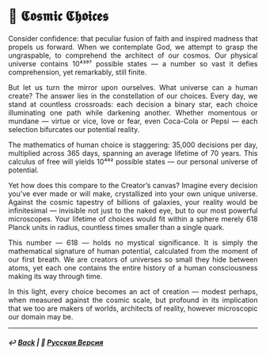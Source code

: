 # 🌌 𝕮𝖔𝖘𝖒𝖎𝖈 𝕮𝖍𝖔𝖎𝖈𝖊𝖘

<p align="justify">Consider confidence: that peculiar fusion of faith and inspired madness that propels us forward. When we contemplate God, we attempt to grasp the ungraspable, to comprehend the architect of our cosmos. Our physical universe contains 10⁴³⁹⁷ possible states — a number so vast it defies comprehension, yet remarkably, still finite.</p>

<p align="justify">But let us turn the mirror upon ourselves. What universe can a human create? The answer lies in the constellation of our choices. Every day, we stand at countless crossroads: each decision a binary star, each choice illuminating one path while darkening another. Whether momentous or mundane — virtue or vice, love or fear, even Coca-Cola or Pepsi — each selection bifurcates our potential reality.</p>

<p align="justify">The mathematics of human choice is staggering: 35,000 decisions per day, multiplied across 365 days, spanning an average lifetime of 70 years. This calculus of free will yields 10⁴⁴² possible states — our personal universe of potential.</p>

<p align="justify">Yet how does this compare to the Creator’s canvas? Imagine every decision you've ever made or will make, crystallized into your own unique universe. Against the cosmic tapestry of billions of galaxies, your reality would be infinitesimal — invisible not just to the naked eye, but to our most powerful microscopes. Your lifetime of choices would fit within a sphere merely 618 Planck units in radius, countless times smaller than a single quark.</p>

<p align="justify">This number — 618 — holds no mystical significance. It is simply the mathematical signature of human potential, calculated from the moment of our first breath. We are creators of universes so small they hide between atoms, yet each one contains the entire history of a human consciousness making its way through time.</p>

<p align="justify">In this light, every choice becomes an act of creation — modest perhaps, when measured against the cosmic scale, but profound in its implication that we too are makers of worlds, architects of reality, however microscopic our domain may be.</p>

***

##### ↩️ [Back](https://rozephyros.github.io/index-2.html) | 🌻 [Русская Версия](russian.md)
